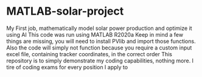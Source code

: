 # MATLAB-solar-project
My First job, mathematically model solar power production and optimize it using AI
This code was run using MATLAB R2020a
Keep in mind a few things are missing, you will need to install PVlib and import those functions.
Also the code will simply not function because you require a custom input excel file, containing tracker coordinates, in the correct order
This repository is to simply demonstrate my coding capabilities, nothing more. I tire of coding exams for every position I apply to
